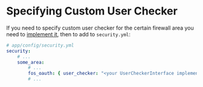 Specifying Custom User Checker
==============================

If you need to specify custom user checker for the certain firewall area you need to [implement it](https://symfony.com/doc/3.2/security/user_checkers.html), then to add to `security.yml`:

``` yaml
# app/config/security.yml
security:
    # ...
    some_area:
        # ...
        fos_oauth: { user_checker: "<your UserCheckerInterface implementation>"
        # ...
```
